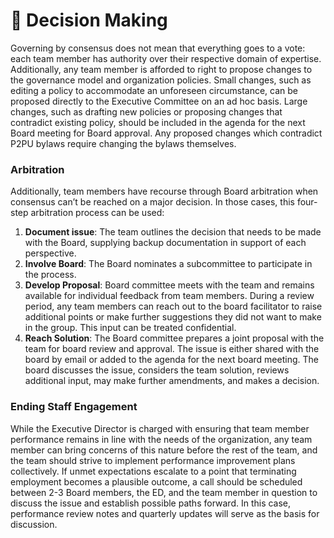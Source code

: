 # 🤝 Decision Making

Governing by consensus does not mean that everything goes to a vote: each team member has authority over their respective domain of expertise. Additionally, any team member is afforded to right to propose changes to the governance model and organization policies. Small changes, such as editing a policy to accommodate an unforeseen circumstance, can be proposed directly to the Executive Committee on an ad hoc basis. Large changes, such as drafting new policies or proposing changes that contradict existing policy, should be included in the agenda for the next Board meeting for Board approval. Any proposed changes which contradict P2PU bylaws require changing the bylaws themselves.

### Arbitration

Additionally, team members have recourse through Board arbitration when consensus can’t be reached on a major decision. In those cases, this four-step arbitration process can be used:

1. **Document issue**: The team outlines the decision that needs to be made with the Board, supplying backup documentation in support of each perspective.
2. **Involve Board**: The Board nominates a subcommittee to participate in the process.&#x20;
3. **Develop Proposal**: Board committee meets with the team and remains available for individual feedback from team members. During a review period, any team members can reach out to the board facilitator to raise additional points or make further suggestions they did not want to make in the group. This input can be treated confidential.
4. **Reach Solution**:  The Board committee prepares a joint proposal with the team for board review and approval. The issue is either shared with the board by email or added to the agenda for the next board meeting. The board discusses the issue, considers the team solution, reviews additional input, may make further amendments, and makes a decision.

### Ending Staff Engagement

While the Executive Director is charged with ensuring that team member performance remains in line with the needs of the organization, any team member can bring concerns of this nature before the rest of the team, and the team should strive to implement performance improvement plans collectively. If unmet expectations escalate to a point that terminating employment becomes a plausible outcome, a call should be scheduled between 2-3 Board members, the ED, and the team member in question to discuss the issue and establish possible paths forward. In this case, performance review notes and quarterly updates will serve as the basis for discussion.&#x20;
